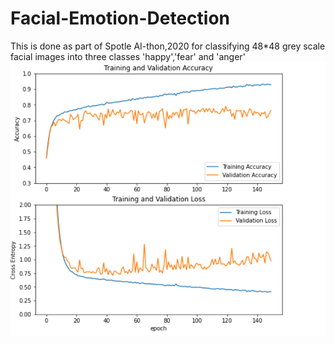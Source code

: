 # Facial-Emotion-Detection
This is done as part of Spotle AI-thon,2020 for classifying 48*48 grey scale facial images into three classes 'happy','fear' and 'anger'
![Alt text](results/train_test_chart.PNG?raw=true "Title")

